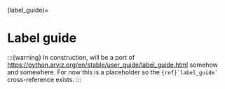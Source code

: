 (label_guide)=
# Label guide

:::{warning}
In construction, will be a port of https://python.arviz.org/en/stable/user_guide/label_guide.html
somehow and somewhere. For now this is a placeholder so the `` {ref}`label_guide` `` cross-reference
exists.
:::
